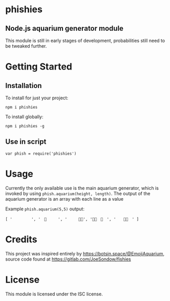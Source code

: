 # phishies

## Node.js aquarium generator module

This module is still in early stages of development, probabilities still need to be tweaked further.

# Getting Started

## Installation

To install for just your project:

```
npm i phishies
```

To install globally:

```
npm i phishies -g
```

## Use in script

```
var phish = require('phishies')
```

# Usage

Currently the only available use is the main aquarium generator, which is invoked by using `phish.aquarium(height, length)`. The output of the aquarium generator is an array with each line as a value

Example `phish.aquarium(5,5)` output:

```
[ '　　　　　', '　🐡　　　', '　　　🐡🐠', '🐙🐡　🦑　', '　　🦀🌿　' ]
```

# Credits

This project was inspired entirely by https://botsin.space/@EmojiAquarium, source code found at https://gitlab.com/JoeSondow/fishies

# License

This module is licensed under the ISC license.